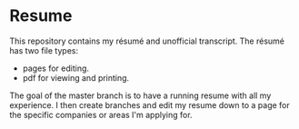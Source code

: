 # Resume
This repository contains my résumé and unofficial transcript. The résumé has two file types:
* pages for editing.
* pdf for viewing and printing.

The goal of the master branch is to have a running resume with all my experience. I then create branches and edit my resume down to a page for the specific companies or areas I'm applying for.
